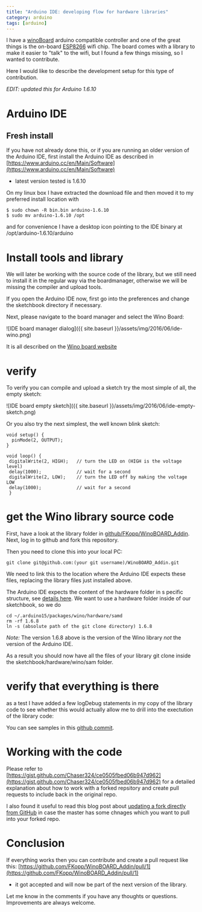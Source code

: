 ```yaml
---
title: "Arduino IDE: developing flow for hardware libraries"
category: arduino
tags: [arduino]
---
```



I have a [winoBoard](http://www.wino-board.com) arduino compatible controller and one of the great things is the on-board [ESP8266](https://en.wikipedia.org/wiki/ESP8266) wifi chip. The board comes with a library to make it easier to "talk" to the wifi, but I found a few things missing, so I wanted to contribute.

Here I would like to describe the development setup for this type of contribution.

_EDIT: updated this for Arduino 1.6.10_

# Arduino IDE

## Fresh install

If you have not already done this, or if you are running an older
version of the Arduino IDE, first install the Arduino IDE as described
in
[https://www.arduino.cc/en/Main/Software](https://www.arduino.cc/en/Main/Software)
- latest version tested is 1.6.10

On my linux box I have extracted the download file and then moved
it to my preferred install location with

	$ sudo chown -R bin.bin arduino-1.6.10
	$ sudo mv arduino-1.6.10 /opt


and for convenience I have a desktop icon pointing to the IDE binary at /opt/arduino-1.6.10/arduino

# Install tools and library

We will later be working with the source code of the library, but we still need to install it in the regular way 
via the boardmanager, otherwise we will be missing the compiler and upload tools. 

If you open the Arduino IDE now, first go into the preferences and
change the sketchbook directory if necessary. 

Next, please navigate to the board manager and select the Wino Board: 

![IDE board manager dialog]({{ site.baseurl }}/assets/img/2016/06/ide-wino.png)

It is all described on the [Wino board website](http://www.wino-board.com/docs/quickstart)

# verify 

To verify you can compile and upload a sketch try the most simple of all, the empty sketch: 

![IDE board empty sketch]({{ site.baseurl }}/assets/img/2016/06/ide-empty-sketch.png) 

Or you also try the next simplest, the well known blink sketch:

```
void setup() {
  pinMode(2, OUTPUT); 
}

void loop() {
 digitalWrite(2, HIGH);   // turn the LED on (HIGH is the voltage level)
 delay(1000);             // wait for a second
 digitalWrite(2, LOW);    // turn the LED off by making the voltage LOW
 delay(1000);             // wait for a second
 }
```

# get the Wino library source code

First, have a look at the library folder in
[github/FKopp/WinoBOARD_Addin](https://github.com/FKopp/WinoBOARD_Addin).
Next, log in to github and fork this repository.

Then you need to clone this into your local PC: 

	git clone git@github.com:(your git username)/WinoBOARD_Addin.git

We need to link this to the location where the Arduino IDE expects
these files, replacing the library files just installed above.

The Arduino IDE expects the content of the hardware folder in s pecific structure, see [details here](https://github.com/arduino/Arduino/wiki/Arduino-IDE-1.5-3rd-party-Hardware-specification). We want to use a hardware folder inside of our sketchbook, so we do 

	cd ~/.arduino15/packages/wino/hardware/samd
	rm -rf 1.6.8
	ln -s (absolute path of the git clone directory) 1.6.8

_Note:_ The version 1.6.8 above is the version of the Wino library *not* the version of the Arduino IDE.

As a result you should now have all the files of your library git
clone inside the sketchbook/hardware/wino/sam folder.

# verify that everything is there

as a test I have added a few logDebug statements in my copy of the library code to see whether this would actually allow me to drill into the exectution of the library code: 

You can see samples in this [github commit](https://github.com/abarbanell/WinoBOARD_Addin/commit/0fea576db0156eaca86affb3336f2793f704e11d).


# Working with the code

Please refer to
[https://gist.github.com/Chaser324/ce0505fbed06b947d962](https://gist.github.com/Chaser324/ce0505fbed06b947d962)
for a detailed explanation about how to work with a forked repsitory
and create pull requests to include back in the original repo.

I also found it useful to read this blog post about [updating a
fork directly from
GitHub](http://www.hpique.com/2013/09/updating-a-fork-directly-from-github/)
in case the master has some chnages which you want to pull into
your forked repo.

# Conclusion

If everything works then you can contribute and create a pull
request like this:
[https://github.com/FKopp/WinoBOARD_Addin/pull/1](https://github.com/FKopp/WinoBOARD_Addin/pull/1)
- it got accepted and will now be part of the next version of the
library.

Let me know in the comments if you have any thoughts or questions. Improvements are always welcome.

